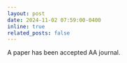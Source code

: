 ```yaml
---
layout: post
date: 2024-11-02 07:59:00-0400
inline: true
related_posts: false
---
```


A paper has been accepted AA journal.
